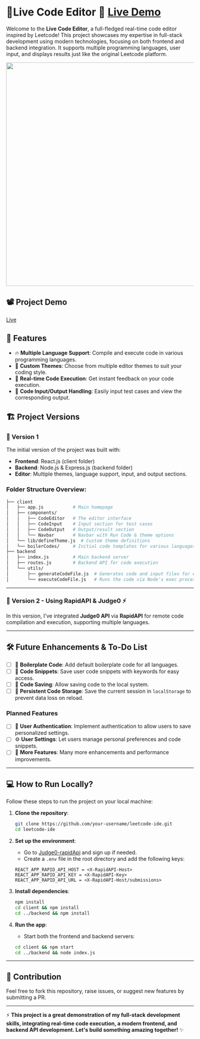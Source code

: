 # 🌟Live Code Editor 🚀 [Live Demo](https://leetcode-ide.vercel.app/)

Welcome to the **Live Code Editor**, a full-fledged real-time code editor inspired by Leetcode! This project showcases my expertise in full-stack development using modern technologies, focusing on both frontend and backend integration. It supports multiple programming languages, user input, and displays results just like the original Leetcode platform.

<p align="center">
  <img src="https://user-images.githubusercontent.com/64205626/176822891-187fb3b9-f3b4-429f-ace7-2f937ac0f23d.png" width="600"/>
</p>

## 📽️ Project Demo
[Live](https://leetcode-ide.vercel.app/)

## 🚀 Features

- 🔥 **Multiple Language Support**: Compile and execute code in various programming languages.
- 🎨 **Custom Themes**: Choose from multiple editor themes to suit your coding style.
- 🧮 **Real-time Code Execution**: Get instant feedback on your code execution.
- 💾 **Code Input/Output Handling**: Easily input test cases and view the corresponding output.

## 🏗️ Project Versions

### 🌱 Version 1

The initial version of the project was built with:

- **Frontend**: React.js (client folder)
- **Backend**: Node.js & Express.js (backend folder)
- **Editor**: Multiple themes, language support, input, and output sections.

### Folder Structure Overview:

```bash
├── client
│   ├── app.js           # Main homepage
│   ├── components/
│   │   ├── CodeEditor   # The editor interface
│   │   ├── CodeInput    # Input section for test cases
│   │   ├── CodeOutput   # Output/result section
│   │   └── Navbar       # Navbar with Run Code & theme options
│   └── lib/defineTheme.js  # Custom theme definitions
│   └── boilerCodes/     # Initial code templates for various languages
├── backend
│   ├── index.js         # Main backend server
│   ├── routes.js        # Backend API for code execution
│   └── utils/
│       ├── generateCodeFile.js  # Generates code and input files for execution
│       └── executeCodeFile.js   # Runs the code via Node's exec process
```

---

### 🚧 **Version 2 - Using RapidAPI & Judge0** ⚡

In this version, I've integrated **Judge0 API** via **RapidAPI** for remote code compilation and execution, supporting multiple languages. 

---

## 🛠️ Future Enhancements & To-Do List

- [ ] 🔨 **Boilerplate Code**: Add default boilerplate code for all languages.
- [ ] 📁 **Code Snippets**: Save user code snippets with keywords for easy access.
- [ ] 💾 **Code Saving**: Allow saving code to the local system.
- [ ] 🔗 **Persistent Code Storage**: Save the current session in `localStorage` to prevent data loss on reload.

### Planned Features

- [ ] 🔐 **User Authentication**: Implement authentication to allow users to save personalized settings.
- [ ] ⚙️ **User Settings**: Let users manage personal preferences and code snippets.
- [ ] 🚀 **More Features**: Many more enhancements and performance improvements.

---

## 💻 How to Run Locally?

Follow these steps to run the project on your local machine:

1. **Clone the repository**:
   ```bash
   git clone https://github.com/your-username/leetcode-ide.git
   cd leetcode-ide
   ```

2. **Set up the environment**:

   - Go to [Judge0-rapidApi](https://rapidapi.com/judge0-official/api/judge0-ce/) and sign up if needed.
   - Create a `.env` file in the root directory and add the following keys:

   ```env
   REACT_APP_RAPID_API_HOST = <X-RapidAPI-Host>
   REACT_APP_RAPID_API_KEY = <X-RapidAPI-Key>
   REACT_APP_RAPID_API_URL = <X-RapidAPI-Host/submissions>
   ```

3. **Install dependencies**:
   ```bash
   npm install
   cd client && npm install
   cd ../backend && npm install
   ```

4. **Run the app**:

   - Start both the frontend and backend servers:

   ```bash
   cd client && npm start
   cd ../backend && node index.js
   ```

---

## 🤝 Contribution

Feel free to fork this repository, raise issues, or suggest new features by submitting a PR.

---

⚡ **This project is a great demonstration of my full-stack development skills, integrating real-time code execution, a modern frontend, and backend API development. Let's build something amazing together!** ✨
